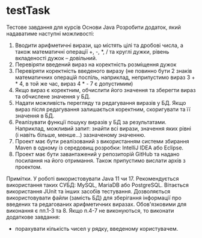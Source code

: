 # testTask
Тестове завдання для курсів Основи Java
Розробити додаток, який надаватиме наступні
можливості:
1. Вводити арифметичні вирази, що містять цілі та дробові
числа, а також математичні операції +, -, *, / та круглі дужки,
рівень вкладеності дужок – довільний.
2. Перевіряти введений вираз на коректність розміщення дужок
3. Перевіряти коректність введеного виразу (не повинно бути 2
знаків математичних операцій поспіль, наприклад, неприпустимо
вираз 3 + * 4, в той же час, вираз 4 * - 7 є
допустимим)
4. Якщо вираз є коректним, обчислити його значення та
зберегти вираз та обчислене значення у БД.
5. Надати можливість перегляду та редагування виразів у
БД. Якщо вираз після редагування залишається коректним,
скоригувати та її значення в БД.
6. Реалізувати функції пошуку виразів у БД за результатами.
Наприклад, можливий запит: знайти всі вирази, значення яких
рівні (і навіть більше, менше...) зазначеному значенню.
7. Проект має бути реалізований з використанням системи збирання
Maven в одному із середовищ розробки: IntelliJ IDEA або Eclipse.
8. Проект має бути завантажений у репозиторій GitHub та надано
посилання на його отримання. Також припустимо вислати архів з
проектом.

Примітки.
У роботі використовувати Java 11 чи 17.
Рекомендується використання таких СУБД: MySQL, MariaDB або
PostgreSQL.
Вітається використання JUnit та інших засобів тестування.
Дозволяється використовувати файли (замість БД) для зберігання інформації про
введених та редагованих арифметичних виразах.
Обов'язковими для виконання є пп.1-3 та 8. Якщо п.4-7 не
виконуються, то виконати додаткове завдання:
- порахувати кількість чисел у рядку, введеному користувачем.
